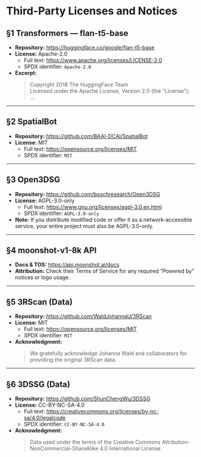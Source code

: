 # Third-Party Licenses and Notices

## §1 Transformers — flan-t5-base  
- **Repository:** https://huggingface.co/google/flan-t5-base  
- **License:** Apache-2.0  
  - Full text: https://www.apache.org/licenses/LICENSE-2.0  
  - SPDX identifier: `Apache-2.0`  
- **Excerpt:**  
  > Copyright 2018 The HuggingFace Team  
  > Licensed under the Apache License, Version 2.0 (the “License”); ...

---

## §2 SpatialBot  
- **Repository:** https://github.com/BAAI-DCAI/SpatialBot  
- **License:** MIT  
  - Full text: https://opensource.org/licenses/MIT  
  - SPDX identifier: `MIT`  

---

## §3 Open3DSG  
- **Repository:** https://github.com/boschresearch/Open3DSG  
- **License:** AGPL-3.0-only  
  - Full text: https://www.gnu.org/licenses/agpl-3.0.en.html  
  - SPDX identifier: `AGPL-3.0-only`  
- **Note:** If you distribute modified code or offer it as a network-accessible service, your entire project must also be AGPL-3.0-only.

---

## §4 moonshot-v1-8k API  
- **Docs & TOS:** https://api.moonshot.ai/docs  
- **Attribution:** Check their Terms of Service for any required “Powered by” notices or logo usage.

---

## §5 3RScan (Data)  
- **Repository:** https://github.com/WaldJohannaU/3RScan  
- **License:** MIT  
  - Full text: https://opensource.org/licenses/MIT  
  - SPDX identifier: `MIT`  
- **Acknowledgment:**  
  > We gratefully acknowledge Johanna Wald and collaborators for providing the original 3RScan data.

---

## §6 3DSSG (Data)  
- **Repository:** https://github.com/ShunChengWu/3DSSG  
- **License:** CC-BY-NC-SA-4.0  
  - Full text: https://creativecommons.org/licenses/by-nc-sa/4.0/legalcode  
  - SPDX identifier: `CC-BY-NC-SA-4.0`  
- **Acknowledgment:**  
  > Data used under the terms of the Creative Commons Attribution-NonCommercial-ShareAlike 4.0 International License.
